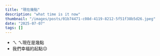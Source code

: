 ```yaml
---
title: "現在幾點"
description: "what time is it now"
thumbnail: "/images/posts/01b74471-c08d-4119-8212-5f51f38b5d26.jpeg"
date: "2025-07-07"
tags: []
---
```

- ㄟ ㄟ現在是幾點
- 我們幸福的起點😔
